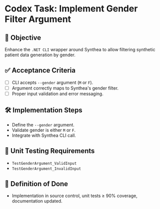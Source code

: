 # Codex Task: Implement Gender Filter Argument

## 🎯 Objective
Enhance the `.NET CLI` wrapper around Synthea to allow filtering synthetic patient data generation by gender.

## ✅ Acceptance Criteria
- [ ] CLI accepts `--gender` argument (`M` or `F`).
- [ ] Argument correctly maps to Synthea's gender filter.
- [ ] Proper input validation and error messaging.

## 🛠 Implementation Steps
- Define the `--gender` argument.
- Validate gender is either `M` or `F`.
- Integrate with Synthea CLI call.

## 🧪 Unit Testing Requirements
- `TestGenderArgument_ValidInput`
- `TestGenderArgument_InvalidInput`

## 📌 Definition of Done
- Implementation in source control, unit tests ≥ 90% coverage, documentation updated.